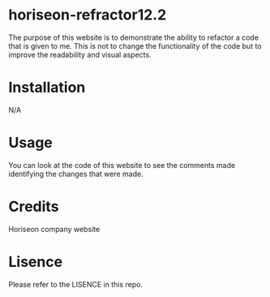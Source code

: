 # horiseon-refractor12.2
The purpose of this website is to demonstrate the ability to refactor a code that is given to me. This is not to change the functionality of the code but to improve the readability and visual aspects.

# Installation
N/A

# Usage
You can look at the code of this website to see the comments made identifying the changes that were made.

# Credits
Horiseon company website

# Lisence
Please refer to the LISENCE in this repo.




